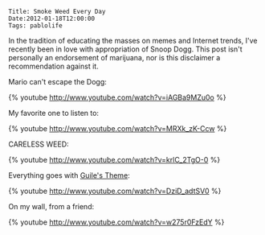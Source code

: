     Title: Smoke Weed Every Day
    Date:2012-01-18T12:00:00
    Tags: pablolife


In the tradition of educating the masses on memes and Internet trends,
I've recently been in love with appropriation of Snoop Dogg. This post
isn't personally an endorsement of marijuana, nor is this disclaimer a
recommendation against it.

Mario can't escape the Dogg:

{% youtube http://www.youtube.com/watch?v=iAGBa9MZu0o %}

My favorite one to listen to:

{% youtube http://www.youtube.com/watch?v=MRXk_zK-Ccw %}

CARELESS WEED:

{% youtube http://www.youtube.com/watch?v=krlC_2TgO-0 %}

Everything goes with [Guile's Theme][1]:

{% youtube http://www.youtube.com/watch?v=DziD_adtSV0 %}

On my wall, from a friend: 

{% youtube http://www.youtube.com/watch?v=w275r0FzEdY %}

   [1]: http://knowyourmeme.com/memes/guiles-theme-goes-with-everything
